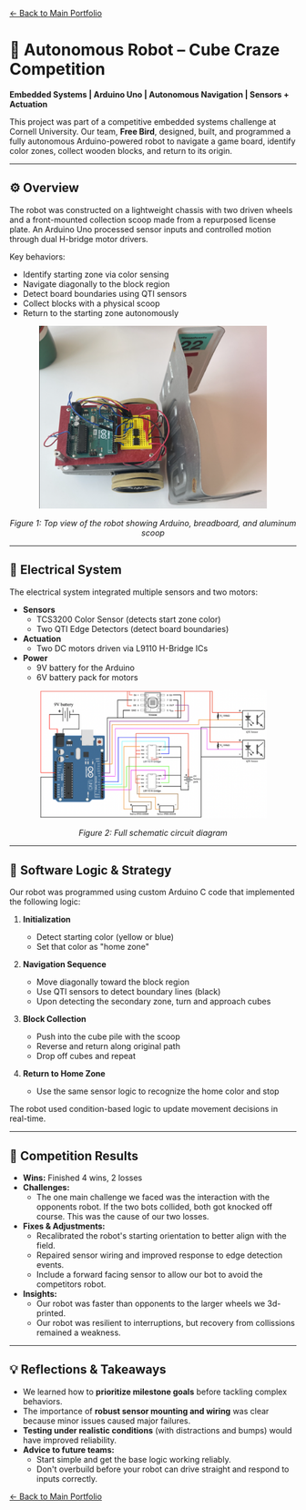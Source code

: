 [← Back to Main Portfolio](../README.md)


# 🤖 Autonomous Robot – Cube Craze Competition

**Embedded Systems | Arduino Uno | Autonomous Navigation | Sensors + Actuation**

This project was part of a competitive embedded systems challenge at Cornell University. Our team, **Free Bird**, designed, built, and programmed a fully autonomous Arduino-powered robot to navigate a game board, identify color zones, collect wooden blocks, and return to its origin.

---

## ⚙️ Overview

The robot was constructed on a lightweight chassis with two driven wheels and a front-mounted collection scoop made from a repurposed license plate. An Arduino Uno processed sensor inputs and controlled motion through dual H-bridge motor drivers.

Key behaviors:
- Identify starting zone via color sensing
- Navigate diagonally to the block region
- Detect board boundaries using QTI sensors
- Collect blocks with a physical scoop
- Return to the starting zone autonomously
  
<p align="center">
  <img src="../Projects/Images/RobotTopView.png" alt="Figure 1: Top view of the robot showing Arduino, breadboard, and aluminum scoop" width="400"/>
</p>

<p align="center">
  <em>Figure 1: Top view of the robot showing Arduino, breadboard, and aluminum scoop</em>
</p>



---

## 🔌 Electrical System

The electrical system integrated multiple sensors and two motors:

- **Sensors**
  - TCS3200 Color Sensor (detects start zone color)
  - Two QTI Edge Detectors (detect board boundaries)
- **Actuation**
  - Two DC motors driven via L9110 H-Bridge ICs
- **Power**
  - 9V battery for the Arduino
  - 6V battery pack for motors

<p align="center">
  <img src="../Projects/Images/CircuitBoard.png" width="400"/>
</p>

<p align="center">
  <em>Figure 2: Full schematic circuit diagram </em>
</p>





---

## 🧠 Software Logic & Strategy

Our robot was programmed using custom Arduino C code that implemented the following logic:

1. **Initialization**
   - Detect starting color (yellow or blue)
   - Set that color as "home zone"

2. **Navigation Sequence**
   - Move diagonally toward the block region
   - Use QTI sensors to detect boundary lines (black)
   - Upon detecting the secondary zone, turn and approach cubes

3. **Block Collection**
   - Push into the cube pile with the scoop
   - Reverse and return along original path
   - Drop off cubes and repeat

4. **Return to Home Zone**
   - Use the same sensor logic to recognize the home color and stop

The robot used condition-based logic to update movement decisions in real-time.

---

## 🏁 Competition Results

- **Wins:** Finished 4 wins, 2 losses
- **Challenges:**
  - The one main challenge we faced was the interaction with the opponents robot. If the two bots collided, both got knocked off course. This was the cause of our two losses.
- **Fixes & Adjustments:**
  - Recalibrated the robot's starting orientation to better align with the field.
  - Repaired sensor wiring and improved response to edge detection events.
  - Include a forward facing sensor to allow our bot to avoid the competitors robot.
- **Insights:**
  - Our robot was faster than opponents to the larger wheels we 3d-printed.
  - Our robot was resilient to interruptions, but recovery from collissions remained a weakness.

---

## 💡 Reflections & Takeaways

- We learned how to **prioritize milestone goals** before tackling complex behaviors.
- The importance of **robust sensor mounting and wiring** was clear because minor issues caused major failures.
- **Testing under realistic conditions** (with distractions and bumps) would have improved reliability.
- **Advice to future teams:**
  - Start simple and get the base logic working reliably.
  - Don't overbuild before your robot can drive straight and respond to inputs correctly.


[← Back to Main Portfolio](../README.md)

